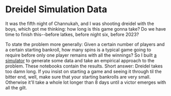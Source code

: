 # Dreidel Simulation Data
It was the fifth night of Channukah, and I was shooting dreidel with the boys, which got me thinking: how long is this game gonna take? Do we have time to finish this--before latkes, before night six, before 2023?

To state the problem more generally: Given a certain number of players and a certain starting bankroll, how many spins is a typical game going to require before only one player remains with all the winnings? So I built [a simulator](https://github.com/zrottman/dreidel-simulator) to generate some data and take an empirical approach to the problem. These notebooks contain the results. Short answer: Dreidel takes too damn long. If you insist on starting a game and seeing it through til the bitter end, well, make sure that your starting bankrolls are very small. Otherwise it'll take a whole lot longer than 8 days until a victor emerges with all the gilt.
